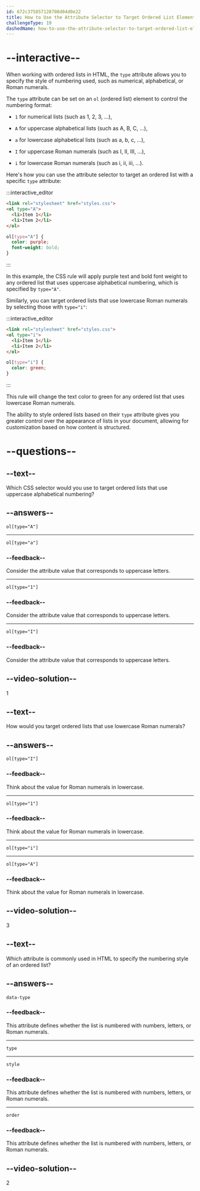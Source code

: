 ```yaml
---
id: 672c375857128708d04d0e22
title: How to Use the Attribute Selector to Target Ordered List Elements with the type Attribute?
challengeType: 19
dashedName: how-to-use-the-attribute-selector-to-target-ordered-list-elements-with-the-type-attribute
---
```


# --interactive--

When working with ordered lists in HTML, the `type` attribute allows you to specify the style of numbering used, such as numerical, alphabetical, or Roman numerals. 

The `type` attribute can be set on an `ol` (ordered list) element to control the numbering format:

- `1` for numerical lists (such as 1, 2, 3, ...),

- `A` for uppercase alphabetical lists (such as A, B, C, ...),

- `a` for lowercase alphabetical lists (such as a, b, c, ...),

- `I` for uppercase Roman numerals (such as I, II, III, ...),

- `i` for lowercase Roman numerals (such as i, ii, iii, ...).

Here's how you can use the attribute selector to target an ordered list with a specific `type` attribute:

:::interactive_editor

```html
<link rel="stylesheet" href="styles.css">
<ol type="A">
  <li>Item 1</li>
  <li>Item 2</li>
</ol>
```

```css
ol[type="A"] {
  color: purple;
  font-weight: bold;
}
```

:::

In this example, the CSS rule will apply purple text and bold font weight to any ordered list that uses uppercase alphabetical numbering, which is specified by `type="A"`.

Similarly, you can target ordered lists that use lowercase Roman numerals by selecting those with `type="i"`:

:::interactive_editor

```html
<link rel="stylesheet" href="styles.css">
<ol type="i">
  <li>Item 1</li>
  <li>Item 2</li>
</ol>
```

```css
ol[type="i"] {
  color: green;
}
```

:::

This rule will change the text color to green for any ordered list that uses lowercase Roman numerals.

The ability to style ordered lists based on their `type` attribute gives you greater control over the appearance of lists in your document, allowing for customization based on how content is structured.

# --questions--

## --text--

Which CSS selector would you use to target ordered lists that use uppercase alphabetical numbering?

## --answers--

`ol[type="A"]`

---

`ol[type="a"]`

### --feedback--

Consider the attribute value that corresponds to uppercase letters.

---

`ol[type="1"]`

### --feedback--

Consider the attribute value that corresponds to uppercase letters.

---

`ol[type="I"]`

### --feedback--

Consider the attribute value that corresponds to uppercase letters.

## --video-solution--

1

## --text--

How would you target ordered lists that use lowercase Roman numerals?

## --answers--

`ol[type="I"]`

### --feedback--

Think about the value for Roman numerals in lowercase.

---

`ol[type="1"]`

### --feedback--

Think about the value for Roman numerals in lowercase.

---

`ol[type="i"]`

---

`ol[type="A"]`

### --feedback--

Think about the value for Roman numerals in lowercase.

## --video-solution--

3

## --text--

Which attribute is commonly used in HTML to specify the numbering style of an ordered list?

## --answers--

`data-type`

### --feedback--

This attribute defines whether the list is numbered with numbers, letters, or Roman numerals.

---

`type`

---

`style`

### --feedback--

This attribute defines whether the list is numbered with numbers, letters, or Roman numerals.

---

`order`

### --feedback--

This attribute defines whether the list is numbered with numbers, letters, or Roman numerals.

## --video-solution--

2
